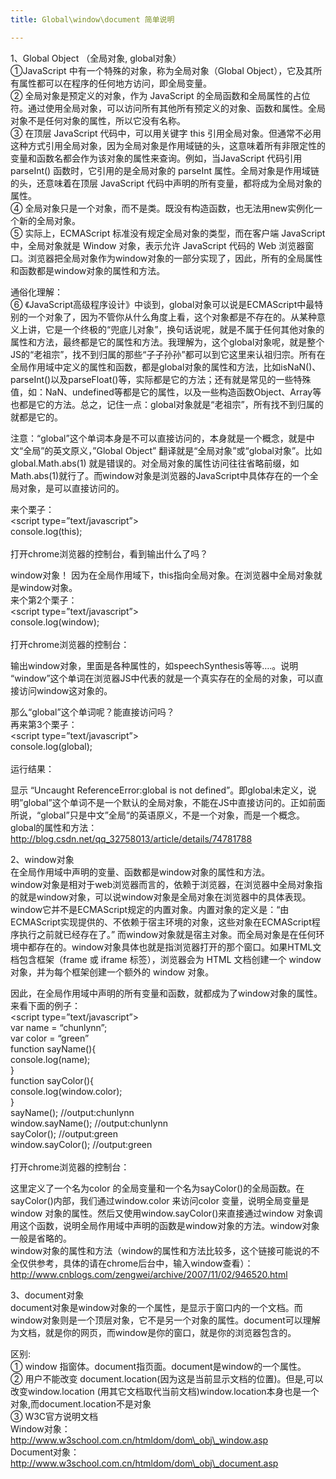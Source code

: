 ```yaml
---
title: Global\window\document 简单说明

---
```

1、Global Object （全局对象, global对象）  
①JavaScript 中有一个特殊的对象，称为全局对象（Global Object），它及其所有属性都可以在程序的任何地方访问，即全局变量。  
② 全局对象是预定义的对象，作为 JavaScript 的全局函数和全局属性的占位符。通过使用全局对象，可以访问所有其他所有预定义的对象、函数和属性。全局对象不是任何对象的属性，所以它没有名称。  
③ 在顶层 JavaScript 代码中，可以用关键字 this 引用全局对象。但通常不必用这种方式引用全局对象，因为全局对象是作用域链的头，这意味着所有非限定性的变量和函数名都会作为该对象的属性来查询。例如，当JavaScript 代码引用 parseInt() 函数时，它引用的是全局对象的 parseInt 属性。全局对象是作用域链的头，还意味着在顶层 JavaScript 代码中声明的所有变量，都将成为全局对象的属性。  
④ 全局对象只是一个对象，而不是类。既没有构造函数，也无法用new实例化一个新的全局对象。  
⑤ 实际上，ECMAScript 标准没有规定全局对象的类型，而在客户端 JavaScript 中，全局对象就是 Window 对象，表示允许 JavaScript 代码的 Web 浏览器窗口。浏览器把全局对象作为window对象的一部分实现了，因此，所有的全局属性和函数都是window对象的属性和方法。

通俗化理解：  
⑥ 《JavaScript高级程序设计》中谈到，global对象可以说是ECMAScript中最特别的一个对象了，因为不管你从什么角度上看，这个对象都是不存在的。从某种意义上讲，它是一个终极的“兜底儿对象”，换句话说呢，就是不属于任何其他对象的属性和方法，最终都是它的属性和方法。我理解为，这个global对象呢，就是整个JS的“老祖宗”，找不到归属的那些“子子孙孙”都可以到它这里来认祖归宗。所有在全局作用域中定义的属性和函数，都是global对象的属性和方法，比如isNaN()、parseInt()以及parseFloat()等，实际都是它的方法；还有就是常见的一些特殊值，如：NaN、undefined等都是它的属性，以及一些构造函数Object、Array等也都是它的方法。总之，记住一点：global对象就是“老祖宗”，所有找不到归属的就都是它的。

注意：“global”这个单词本身是不可以直接访问的，本身就是一个概念，就是中文“全局”的英文原义，&#8221;Global Object&#8221; 翻译就是“全局对象”或“global对象”。比如global.Math.abs(1) 就是错误的。对全局对象的属性访问往往省略前缀，如Math.abs(1)就行了。而window对象是浏览器的JavaScript中具体存在的一个全局对象，是可以直接访问的。

来个栗子：  
<script type=&#8221;text/javascript&#8221;>  
console.log(this);  
</script>  
打开chrome浏览器的控制台，看到输出什么了吗？

window对象！ 因为在全局作用域下，this指向全局对象。在浏览器中全局对象就是window对象。  
来个第2个栗子：  
<script type=&#8221;text/javascript&#8221;>  
console.log(window);  
</script>  
打开chrome浏览器的控制台：

输出window对象，里面是各种属性的，如speechSynthesis等等&#8230;.。说明 &#8220;window&#8221;这个单词在浏览器JS中代表的就是一个真实存在的全局的对象，可以直接访问window这对象的。

那么“global”这个单词呢？能直接访问吗？  
再来第3个栗子：  
<script type=&#8221;text/javascript&#8221;>  
console.log(global);  
</script>  
运行结果：

显示 &#8220;Uncaught ReferenceError:global is not defined&#8221;。即global未定义，说明&#8221;global&#8221;这个单词不是一个默认的全局对象，不能在JS中直接访问的。正如前面所说，“global”只是中文”全局“的英语原义，不是一个对象，而是一个概念。  
global的属性和方法：http://blog.csdn.net/qq_32758013/article/details/74781788

2、window对象  
在全局作用域中声明的变量、函数都是window对象的属性和方法。  
window对象是相对于web浏览器而言的，依赖于浏览器，在浏览器中全局对象指的就是window对象，可以说window对象是全局对象在浏览器中的具体表现。window它并不是ECMAScript规定的内置对象。内置对象的定义是：“由ECMAScript实现提供的、不依赖于宿主环境的对象，这些对象在ECMAScript程序执行之前就已经存在了。” 而window对象就是宿主对象。而全局对象是在任何环境中都存在的。window对象具体也就是指浏览器打开的那个窗口。如果HTML文档包含框架（frame 或 iframe 标签），浏览器会为 HTML 文档创建一个 window 对象，并为每个框架创建一个额外的 window 对象。

因此，在全局作用域中声明的所有变量和函数，就都成为了window对象的属性。来看下面的例子：  
<script type=&#8221;text/javascript&#8221;>  
var name = &#8220;chunlynn&#8221;;  
var color = &#8220;green&#8221;  
function sayName(){  
console.log(name);  
}  
function sayColor(){  
console.log(window.color);  
}  
sayName(); //output:chunlynn  
window.sayName(); //output:chunlynn  
sayColor(); //output:green  
window.sayColor(); //output:green  
</script>  
打开chrome浏览器的控制台：

这里定义了一个名为color 的全局变量和一个名为sayColor()的全局函数。在sayColor()内部，我们通过window.color 来访问color 变量，说明全局变量是window 对象的属性。然后又使用window.sayColor()来直接通过window 对象调用这个函数，说明全局作用域中声明的函数是window对象的方法。window对象一般是省略的。  
window对象的属性和方法（window的属性和方法比较多，这个链接可能说的不全仅供参考，具体的请在chrome后台中，输入window查看）：http://www.cnblogs.com/zengwei/archive/2007/11/02/946520.html

3、document对象  
document对象是window对象的一个属性，是显示于窗口内的一个文档。而window对象则是一个顶层对象，它不是另一个对象的属性。document可以理解为文档，就是你的网页，而window是你的窗口，就是你的浏览器包含的。

区别:  
① window 指窗体。document指页面。document是window的一个属性。  
② 用户不能改变 document.location(因为这是当前显示文档的位置)。但是,可以改变window.location (用其它文档取代当前文档)window.location本身也是一个对象,而document.location不是对象  
③ W3C官方说明文档  
Window对象：http://www.w3school.com.cn/htmldom/dom\_obj\_window.asp  
Document对象：http://www.w3school.com.cn/htmldom/dom\_obj\_document.asp
